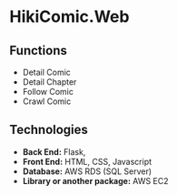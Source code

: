 # HikiComic.Web

## Functions

* Detail Comic
* Detail Chapter
* Follow Comic
* Crawl Comic

## Technologies

* **Back End:** Flask,
* **Front End:** HTML, CSS, Javascript
* **Database:** AWS RDS (SQL Server)
* **Library or another package:** AWS EC2
